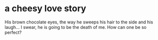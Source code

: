 # a cheesy love story 

His brown chocolate eyes, the way he sweeps his hair to the side and his laugh... 
I swear, he is going to be the death of me. 
How can one be so perfect? 
